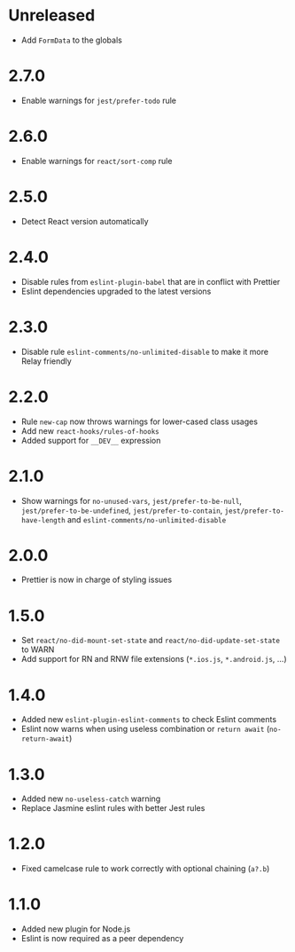 # Unreleased
- Add `FormData` to the globals

# 2.7.0
- Enable warnings for `jest/prefer-todo` rule

# 2.6.0
- Enable warnings for `react/sort-comp` rule

# 2.5.0
- Detect React version automatically

# 2.4.0
- Disable rules from `eslint-plugin-babel` that are in conflict with Prettier
- Eslint dependencies upgraded to the latest versions

# 2.3.0
- Disable rule `eslint-comments/no-unlimited-disable` to make it more Relay friendly

# 2.2.0
- Rule `new-cap` now throws warnings for lower-cased class usages
- Add new `react-hooks/rules-of-hooks`
- Added support for `__DEV__` expression

# 2.1.0
- Show warnings for `no-unused-vars`, `jest/prefer-to-be-null`, `jest/prefer-to-be-undefined`, `jest/prefer-to-contain`, `jest/prefer-to-have-length` and `eslint-comments/no-unlimited-disable`

# 2.0.0
- Prettier is now in charge of styling issues

# 1.5.0
- Set `react/no-did-mount-set-state` and `react/no-did-update-set-state` to WARN
- Add support for RN and RNW file extensions (`*.ios.js`, `*.android.js`, ...)

# 1.4.0
- Added new `eslint-plugin-eslint-comments` to check Eslint comments
- Eslint now warns when using useless combination or `return await` (`no-return-await`)

# 1.3.0
- Added new `no-useless-catch` warning
- Replace Jasmine eslint rules with better Jest rules

# 1.2.0
- Fixed camelcase rule to work correctly with optional chaining (`a?.b`)

# 1.1.0
- Added new plugin for Node.js
- Eslint is now required as a peer dependency
